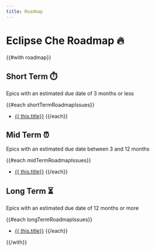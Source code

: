 ```yaml
---
title: Roadmap
---
```


# Eclipse Che Roadmap 🔥
{{#with roadmap}}

## Short Term ⏱️

Epics with an estimated due date of 3 months or less

{{#each shortTermRoadmapIssues}}
 - [{{ this.title}}]({{this.url}})
{{/each}}

## Mid Term ⏰

Epics with an estimated due date between 3 and 12 months

{{#each midTermRoadmapIssues}}
 - [{{ this.title}}]({{this.url}})
{{/each}}

## Long Term ⏳

Epics with an estimated due date of 12 months or more

{{#each longTermRoadmapIssues}}
 - [{{ this.title}}]({{this.url}})
{{/each}}

{{/with}}
